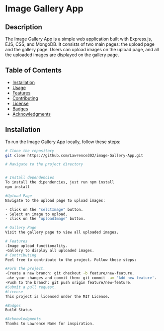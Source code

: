 # Image Gallery App

## Description

The Image Gallery App is a simple web application built with Express.js, EJS, CSS, and MongoDB. It consists of two main pages: the upload page and the gallery page. Users can upload images on the upload page, and all the uploaded images are displayed on the gallery page.

## Table of Contents

- [Installation](#installation)
- [Usage](#usage)
- [Features](#features)
- [Contributing](#contributing)
- [License](#license)
- [Badges](#badges)
- [Acknowledgments](#acknowledgments)

## Installation

To run the Image Gallery App locally, follow these steps:

```bash
# Clone the repository
git clone https://github.com/Lawrence302/image-Gallery-App.git

# Navigate to the project directory


# Install dependencies
To install the dipendencies, just run npm install
npm install

#Upload Page
Navigate to the upload page to upload images:

- Click on the "selctImage" button.
- Select an image to upload.
- click on the "uploadImage" button.

# Gallery Page
Visit the gallery page to view all uploaded images.

# Features
-Image upload functionality.
-Gallery to display all uploaded images.
# Contributing
Feel free to contribute to the project. Follow these steps:

#Fork the project.
-Create a new branch: git checkout -b feature/new-feature.
-ake your changes and commit them: git commit -am 'Add new feature'.
-Push to the branch: git push origin feature/new-feature.
#Submit a pull request.
#License
This project is licensed under the MIT License.

#Badges
Build Status

#Acknowledgments
Thanks to Lawrence Name for inspiration.

